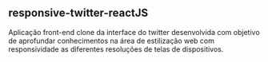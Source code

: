 ## responsive-twitter-reactJS

Aplicação front-end clone da interface do twitter desenvolvida com objetivo de aprofundar conhecimentos na área de estilização web com responsividade as diferentes resoluções de telas de dispositivos.
